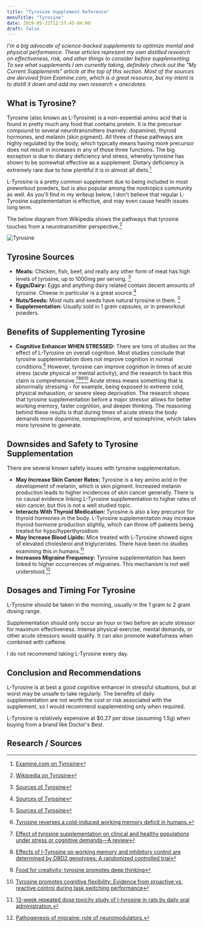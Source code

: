 ```yaml
---
title: "Tyrosine Supplement Reference"
menuTitle: "Tyrosine"
date: 2019-05-22T12:57:45-04:00
draft: false
---
```


_I'm a big advocate of science-backed supplements to optimize mental and physical performance. These articles represent my own distilled research on effectiveness, risk, and other things to consider before supplementing. To see what supplements I am currently taking, definitely check out the "My Current Supplements" article at the top of this section. Most of the sources are dervived from Examine.com, which is a great resource, but my intent is to distill it down and add my own research + anecdotes._

## What is Tyrosine?

Tyrosine (also known as L-Tyrosine) is a non-essential amino acid that is found in pretty much any food that contains protein. It is the precursor compound to several neurotransmitters (namely: dopamine), thyroid hormones, and melanin (skin pigment). All three of these pathways are highly regulated by the body, which typically means having more precursor does not result in increases in any of those three functions. The big exception is due to dietary deficiency and stress, whereby tyrosine has shown to be somewhat effective as a supplement. Dietary deficiency is extremely rare due to how plentiful it is in almost all diets.[^2]

L-Tyrosine is a pretty common supplement due to being included in most preworkout powders, but is also popular among the nootropics community as well. As you'll find in my writeup below, I don't believe that regular L-Tyrosine supplementation is effective, and may even cause health issues long term.  

The below diagram from Wikipedia shows the pathways that tyrosine touches from a neurotransmitter perspective.[^1]

![Tyrosine](/tyrosine.png)

## Tyrosine Sources

* **Meats:** Chicken, fish, beef, and really any other form of meat has high levels of tyrosine, up to 1000mg per serving. [^3]
* **Eggs/Dairy:** Eggs and anything dairy related contain decent amounts of tyrosine. Cheese in particular is a great source.[^3]
* **Nuts/Seeds:** Most nuts and seeds have natural tyrosine in them. [^3]
* **Supplementation:** Usually sold in 1 gram capsules, or in preworkout powders. 

## Benefits of Supplementing Tyrosine

* **Cognitive Enhancer WHEN STRESSED:** There are tons of studies on the effect of L-Tyrosine on overall cognition. Most studies conclude that tyrosine supplementation does not improve cognition in normal conditions.[^4] However, tyrosine can improve cognition in times of acute stress (acute physical or mental activity), and the research to back this claim is comprehensive.[^5][^6][^7][^8] Acute stress means something that is abnormally stressing - for example, being exposed to extreme cold, physical exhaustion, or severe sleep deprivation. The research shows that tyrosine supplementation before a major stressor allows for better working memory, faster cognition, and deeper thinking. The reasoning behind these results is that during times of acute stress the body demands more dopamine, norepinephrine, and epinephrine, which takes more tyrosine to generate. 

## Downsides and Safety to Tyrosine Supplementation

There are several known safety issues with tyrosine supplementation. 

* **May Increase Skin Cancer Rates:** Tyrosine is a key amino acid in the development of melanin, which is skin pigment. Increased melanin production leads to higher incidences of skin cancer generally. There is no causal evidence linking L-Tyrosine supplementation to higher rates of skin cancer, but this is not a well studied topic. 
* **Interacts With Thyroid Medication:** Tyrosine is also a key precursor for thyroid hormones in the body. L-Tyrosine supplementation may increase thyroid hormone production slightly, which can throw off patients being treated for hypo/hyperthyroidism. 
* **May Increase Blood Lipids:** Mice treated with L-Tyrosine showed signs of elevated cholesterol and triglycerides. There have been no studies examining this in humans.[^10]
* **Increases Migraine Frequency:** Tyrosine supplementation has been linked to higher occurrences of migraines. This mechanism is not well understood.[^11]

## Dosages and Timing For Tyrosine

L-Tyrosine should be taken in the morning, usually in the 1 gram to 2 gram dosing range. 

Supplementation should only occur an hour or two before an acute stressor for maximum effectiveness. Intense physical exercise, mental demands, or other acute stressors would qualify. It can also promote wakefulness when combined with caffeine. 

I do not recommend taking L-Tyrosine every day.

## Conclusion and Recommendations

L-Tyrosine is at best a good cognitive enhancer in stressful situations, but at worst may be unsafe to take regularly. The benefits of daily supplementation are not worth the cost or risk associated with the supplement, so I would recommend supplementing only when required. 

L-Tyrosine is relatively expensive at $0.27 per dose (assuming 1.5g) when buying from a brand like Doctor's Best. 

## Research / Sources

[^1]: [Wikipedia on Tyrosine](https://en.wikipedia.org/wiki/Tyrosine)

[^2]: [Examine.com on Tyrosine](https://examine.com/supplements/l-tyrosine/)

[^3]: [Sources of Tyrosine](https://www.myfooddata.com/articles/high-tyrosine-foods.php)

[^4]: [Tyrosine reverses a cold-induced working memory deficit in humans.](https://www.ncbi.nlm.nih.gov/pubmed/8029265)

[^5]: [Effect of tyrosine supplementation on clinical and healthy populations under stress or cognitive demands—A review](https://www.sciencedirect.com/science/article/pii/S0022395615002472)

[^6]: [Effects of l-Tyrosine on working memory and inhibitory control are determined by DRD2 genotypes: A randomized controlled trial](https://www.sciencedirect.com/science/article/pii/S0010945216301642)

[^7]: [Food for creativity: tyrosine promotes deep thinking](https://link.springer.com/article/10.1007/s00426-014-0610-4)

[^8]: [Tyrosine promotes cognitive flexibility: Evidence from proactive vs. reactive control during task switching performance](https://www.sciencedirect.com/science/article/pii/S0028393215000299)

[^9]: [Hypothyroidism](http://pennstatehershey.adam.com/content.aspx?productId=107&pid=33&gid=000093)

[^10]: [13-week repeated dose toxicity study of l-tyrosine in rats by daily oral administration.](https://www.ncbi.nlm.nih.gov/pubmed/26646752)

[^11]: [Pathogenesis of migraine: role of neuromodulators.](https://www.ncbi.nlm.nih.gov/pubmed/22671857)